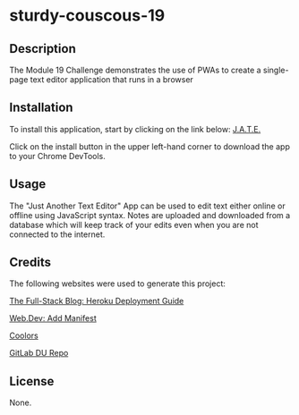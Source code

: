 # sturdy-couscous-19

## Description
The Module 19 Challenge demonstrates the use of PWAs to create a single-page text editor application that runs in a browser

## Installation
To install this application, start by clicking on the link below:
[J.A.T.E.](https://sturdy-couscous-19-01bb0b5ca8b2.herokuapp.com/)

Click on the install button in the upper left-hand corner to download the app to your Chrome DevTools.

## Usage
The "Just Another Text Editor" App can be used to edit text either online or offline using JavaScript syntax. Notes are uploaded and downloaded from a database which will keep track of your edits even when you are not connected to the internet.

## Credits
The following websites were used to generate this project:

[The Full-Stack Blog: Heroku Deployment Guide](https://coding-boot-camp.github.io/full-stack/heroku/heroku-deployment-guide)

[Web.Dev: Add Manifest](https://web.dev/add-manifest/)

[Coolors](https://coolors.co/)

[GitLab DU Repo](https://git.bootcampcontent.com/University-of-Denver/DU-VIRT-FSF-PT-02-2023-U-LOLC)

## License
None.